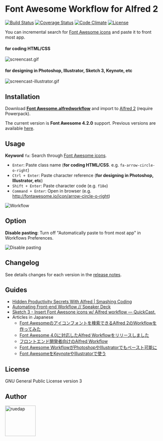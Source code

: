# Font Awesome Workflow for Alfred 2

[![Build Status](https://travis-ci.org/ruedap/alfred2-font-awesome-workflow.svg?branch=master)](https://travis-ci.org/ruedap/alfred2-font-awesome-workflow)
[![Coverage Status](http://img.shields.io/coveralls/ruedap/alfred2-font-awesome-workflow/master.svg)](https://coveralls.io/r/ruedap/alfred2-font-awesome-workflow)
[![Code Climate](http://img.shields.io/codeclimate/github/ruedap/alfred2-font-awesome-workflow.svg)](https://codeclimate.com/github/ruedap/alfred2-font-awesome-workflow)
[![License](http://img.shields.io/badge/license-GPL-brightgreen.svg)](http://www.gnu.org/copyleft/gpl.html)

You can incremental search for [Font Awesome icons](http://fontawesome.io/icons/) and paste it to front most app.

#### for coding HTML/CSS
![screencast.gif](https://github.com/ruedap/alfred2-font-awesome-workflow/raw/master/screenshots/screencast.gif)

#### for designing in Photoshop, Illustrator, Sketch 3, Keynote, etc
![screencast-illustrator.gif](https://github.com/ruedap/alfred2-font-awesome-workflow/raw/master/screenshots/screencast-illustrator.gif)


## Installation

Download **[Font Awesome.alfredworkflow](https://github.com/ruedap/alfred2-font-awesome-workflow/raw/master/Font%20Awesome.alfredworkflow)** and import to [Alfred 2](http://www.alfredapp.com/) (require Powerpack).

The current version is **Font Awesome 4.2.0** support. Previous versions are available [here](https://github.com/ruedap/alfred2-font-awesome-workflow/releases).


## Usage

**Keyword** `fa`: Search through [Font Awesome icons](http://fontawesome.io/icons/).

- `Enter`: Paste class name (**for coding HTML/CSS**. e.g. `fa-arrow-circle-o-right`)
- `Ctrl + Enter`: Paste character reference (**for designing in Photoshop, Illustrator, etc**)
- `Shift + Enter`: Paste character code (e.g. `f18e`)
- `Command + Enter`: Open in browser (e.g. <http://fontawesome.io/icon/arrow-circle-o-right>)

![Workflow](https://github.com/ruedap/alfred2-font-awesome-workflow/raw/master/screenshots/workflow.png)


## Option

**Disable pasting**: Turn off "Automatically paste to front most app" in Workflows Preferences.

![Disable pasting](https://github.com/ruedap/alfred2-font-awesome-workflow/raw/master/screenshots/option-disable-pasting.png)


## Changelog

See details changes for each version in the [release notes](https://github.com/ruedap/alfred2-font-awesome-workflow/releases).


## Guides

- [Hidden Productivity Secrets With Alfred | Smashing Coding](http://coding.smashingmagazine.com/2013/10/25/hidden-productivity-secrets-with-alfred/)
- [Automating Front-end Workflow // Speaker Deck](https://speakerdeck.com/addyosmani/automating-front-end-workflow)
- [Sketch 3 - Insert Font Awesone icons w/ Alfred workflow — QuickCast.](http://quick.as/dvxup47)
- Articles in Japanese
    - [Font Awesomeのアイコンフォントを検索できるAlfred 2のWorkflowを作ってみた](http://blog.ruedap.com/2013/08/07/alfred2-font-awesome-workflow)
    - [Font Awesome 4.0に対応したAlfred Workflowをリリースしました](http://blog.ruedap.com/2013/10/25/alfred-workflow-for-font-awesome-4)
    - [フロントエンド開発者向けのAlfred Workflow](http://blog.ruedap.com/2013/10/30/alfred-workflow-for-front-end-developers)
    - [Font Awesome WorkflowがPhotoshopやIllustratorでもペースト可能に](http://blog.ruedap.com/2013/11/18/font-awesome-workflow-for-web-designers)
    - [Font AwesomeをKeynoteやIllustratorで使う](http://takanomasahiro.tumblr.com/post/78678195177/font-awesome-keynote-illustrator)

## License

GNU General Public License version 3


## Author

<a href="https://github.com/ruedap"><img src="https://dl.dropboxusercontent.com/u/281168/images/github-ruedap-avatar-1500x1500.png" alt="ruedap" title="ruedap" width="100" height="100"></a>

